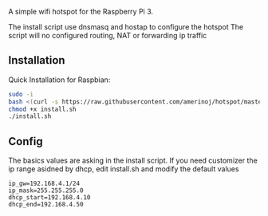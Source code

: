 A simple wifi hotspot for the Raspberry Pi 3.                        

The install script use dnsmasq and hostap to configure the hotspot
The script will no configured  routing, NAT or forwarding ip traffic 
## Installation

Quick Installation for Raspbian:

```bash
sudo -i
bash <(curl -s https://raw.githubusercontent.com/amerinoj/hotspot/master/install.sh)     
chmod +x install.sh
./install.sh

```
                                                                                   
## Config

The basics values are asking in the install script.
If you need customizer the ip range asidned by dhcp, edit install.sh and modify the default values

```
ip_gw=192.168.4.1/24
ip_mask=255.255.255.0
dhcp_start=192.168.4.10
dhcp_end=192.168.4.50
```
